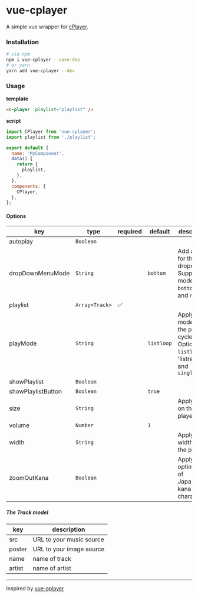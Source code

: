 # vue-cplayer

A simple vue wrapper for [cPlayer](https://github.com/MoePlayer/cPlayer).

### Installation

```bash
# via npm
npm i vue-cplayer --save-dev
# or yarn
yarn add vue-cplayer --dev
```

### Usage

__template__

```html
<c-player :playlist="playlist" />
```

__script__

```js
import CPlayer from 'vue-cplayer';
import playlist from './playlist';

export default {
  name: 'MyComponent',
  data() {
    return {
      playlist,
    },
  },
  components: {
    CPlayer,
  },
};
```

#### Options

key                | type           | required           | default    | description
---                | ---            | ---                | ---        | ---
autoplay           | `Boolean`      |                    |            |
dropDownMenuMode   | `String`       |                    | `bottom`   | Add a mode for the dropdown. Supported mode are `bottom`, `top`, and `none`.
playlist           | `Array<Track>` | :white_check_mark: |            |
playMode           | `String`       |                    | `listloop` | Apply a mode on the play cycle. Options: `listloop`, 'listrandom', and `singlecycle`
showPlaylist       | `Boolean`      |                    |            |
showPlaylistButton | `Boolean`      |                    | `true`     |
size               | `String`       |                    |            | Apply a size on the player
volume             | `Number`       |                    | `1`        |
width              | `String`       |                    |            | Apply a width on the player
zoomOutKana        | `Boolean`      |                    |            | Apply optimization of Japanese kana characters

##### The Track model

key    | description
---    | ---
src    | URL to your music source
poster | URL to your image source
name   | name of track
artist | name of artist

---

Inspired by [vue-aplayer](https://github.com/SevenOutman/vue-aplayer)

